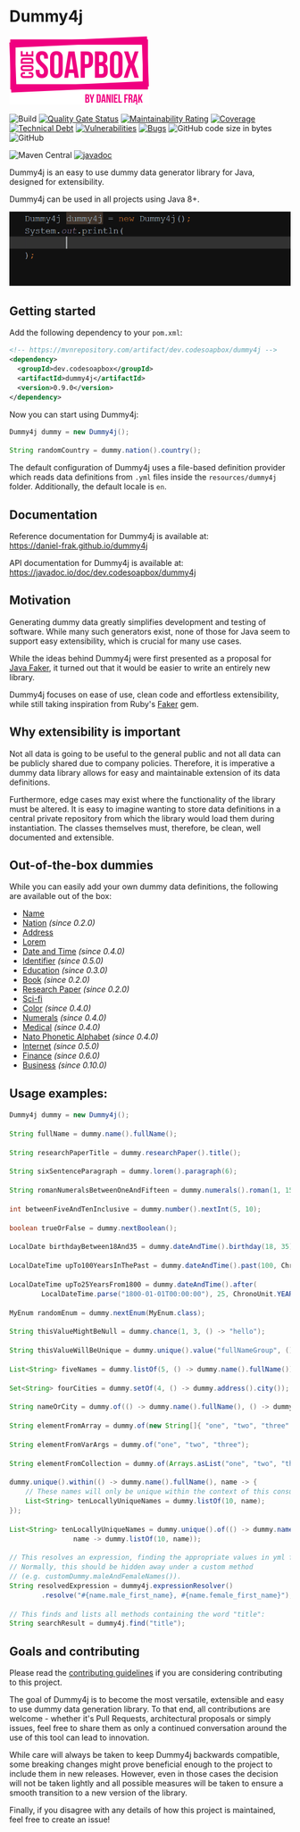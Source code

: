 # Dummy4j

![Code Soapbox logo](readme-images/logo.png)

![Build](https://github.com/daniel-frak/dummy4j/workflows/Build/badge.svg)
[![Quality Gate Status](https://sonarcloud.io/api/project_badges/measure?project=dummy4j&metric=alert_status)](https://sonarcloud.io/dashboard?id=dummy4j)
[![Maintainability Rating](https://sonarcloud.io/api/project_badges/measure?project=dummy4j&metric=sqale_rating)](https://sonarcloud.io/dashboard?id=dummy4j)
[![Coverage](https://sonarcloud.io/api/project_badges/measure?project=dummy4j&metric=coverage)](https://sonarcloud.io/dashboard?id=dummy4j)
[![Technical Debt](https://sonarcloud.io/api/project_badges/measure?project=dummy4j&metric=sqale_index)](https://sonarcloud.io/dashboard?id=dummy4j)
[![Vulnerabilities](https://sonarcloud.io/api/project_badges/measure?project=dummy4j&metric=vulnerabilities)](https://sonarcloud.io/dashboard?id=dummy4j)
[![Bugs](https://sonarcloud.io/api/project_badges/measure?project=dummy4j&metric=bugs)](https://sonarcloud.io/dashboard?id=dummy4j)
![GitHub code size in bytes](https://img.shields.io/github/languages/code-size/daniel-frak/dummy4j)
![GitHub](https://img.shields.io/github/license/daniel-frak/dummy4j)

![Maven Central](https://img.shields.io/maven-central/v/dev.codesoapbox/dummy4j?label=Maven)
[![javadoc](https://javadoc.io/badge2/dev.codesoapbox/dummy4j/javadoc.svg)](https://javadoc.io/doc/dev.codesoapbox/dummy4j)

Dummy4j is an easy to use dummy data generator library for Java, designed for extensibility.

Dummy4j can be used in all projects using Java 8+.

![Dummy4j](readme-images/dummy4j_usage_research_paper.gif)

## Getting started

Add the following dependency to your `pom.xml`:

```xml
<!-- https://mvnrepository.com/artifact/dev.codesoapbox/dummy4j -->
<dependency>
  <groupId>dev.codesoapbox</groupId>
  <artifactId>dummy4j</artifactId>
  <version>0.9.0</version>
</dependency>
```

Now you can start using Dummy4j:
```java
Dummy4j dummy = new Dummy4j();

String randomCountry = dummy.nation().country();
```

The default configuration of Dummy4j uses a file-based definition provider which reads data definitions from `.yml`
files inside the `resources/dummy4j` folder. Additionally, the default locale is `en`.

## Documentation

Reference documentation for Dummy4j is available at:\
https://daniel-frak.github.io/dummy4j

API documentation for Dummy4j is available at:\
https://javadoc.io/doc/dev.codesoapbox/dummy4j

## Motivation

Generating dummy data greatly simplifies development and testing of software.
While many such generators exist, none of those for Java seem to support easy extensibility, which is crucial for
many use cases.

While the ideas behind Dummy4j were first presented as a proposal for [Java Faker](https://github.com/DiUS/java-faker),
it turned out that it would be easier to write an entirely new library.

Dummy4j focuses on ease of use, clean code and effortless extensibility, while still taking inspiration from Ruby's 
[Faker](https://github.com/faker-ruby/faker) gem.

## Why extensibility is important

Not all data is going to be useful to the general public and not all data can be publicly shared due to company
policies. Therefore, it is imperative a dummy data library allows for easy and maintainable extension of its
data definitions.

Furthermore, edge cases may exist where the functionality of the library must be altered. It is easy to imagine
wanting to store data definitions in a central private repository from which the library would load them during
instantiation. The classes themselves must, therefore, be clean, well documented and extensible.

## Out-of-the-box dummies

While you can easily add your own dummy data definitions, the following are available out of the box: 

* [Name](https://javadoc.io/doc/dev.codesoapbox/dummy4j/latest/dev/codesoapbox/dummy4j/dummies/NameDummy.html)
* [Nation](https://javadoc.io/doc/dev.codesoapbox/dummy4j/latest/dev/codesoapbox/dummy4j/dummies/NationDummy.html) *(since 0.2.0)*
* [Address](https://javadoc.io/doc/dev.codesoapbox/dummy4j/latest/dev/codesoapbox/dummy4j/dummies/AddressDummy.html)
* [Lorem](https://javadoc.io/doc/dev.codesoapbox/dummy4j/latest/dev/codesoapbox/dummy4j/dummies/LoremDummy.html)
* [Date and Time](https://javadoc.io/doc/dev.codesoapbox/dummy4j/latest/dev/codesoapbox/dummy4j/dummies/DateAndTimeDummy.html) *(since 0.4.0)*
* [Identifier](https://javadoc.io/doc/dev.codesoapbox/dummy4j/latest/dev/codesoapbox/dummy4j/dummies/IdentifierDummy.html) *(since 0.5.0)*
* [Education](https://javadoc.io/doc/dev.codesoapbox/dummy4j/latest/dev/codesoapbox/dummy4j/dummies/EducationDummy.html) *(since 0.3.0)*
* [Book](https://javadoc.io/doc/dev.codesoapbox/dummy4j/latest/dev/codesoapbox/dummy4j/dummies/BookDummy.html) *(since 0.2.0)*
* [Research Paper](https://javadoc.io/doc/dev.codesoapbox/dummy4j/latest/dev/codesoapbox/dummy4j/dummies/ResearchPaperDummy.html) *(since 0.2.0)*
* [Sci-fi](https://javadoc.io/doc/dev.codesoapbox/dummy4j/latest/dev/codesoapbox/dummy4j/dummies/ScifiDummy.html)
* [Color](https://javadoc.io/doc/dev.codesoapbox/dummy4j/latest/dev/codesoapbox/dummy4j/dummies/color/ColorDummy.html) *(since 0.4.0)*
* [Numerals](https://javadoc.io/doc/dev.codesoapbox/dummy4j/latest/dev/codesoapbox/dummy4j/dummies/NumeralsDummy.html) *(since 0.4.0)*
* [Medical](https://javadoc.io/doc/dev.codesoapbox/dummy4j/latest/dev/codesoapbox/dummy4j/dummies/MedicalDummy.html) *(since 0.4.0)*
* [Nato Phonetic Alphabet](https://javadoc.io/doc/dev.codesoapbox/dummy4j/latest/dev/codesoapbox/dummy4j/dummies/NatoPhoneticAlphabetDummy.html) *(since 0.4.0)*
* [Internet](https://javadoc.io/doc/dev.codesoapbox/dummy4j/latest/dev/codesoapbox/dummy4j/dummies/internet/InternetDummy.html) *(since 0.5.0)*
* [Finance](https://javadoc.io/doc/dev.codesoapbox/dummy4j/latest/dev/codesoapbox/dummy4j/dummies/finance/FinanceDummy.html) *(since 0.6.0)*
* [Business]() *(since 0.10.0)*

## Usage examples:

```java
Dummy4j dummy = new Dummy4j();

String fullName = dummy.name().fullName();

String researchPaperTitle = dummy.researchPaper().title();

String sixSentenceParagraph = dummy.lorem().paragraph(6);

String romanNumeralsBetweenOneAndFifteen = dummy.numerals().roman(1, 15);

int betweenFiveAndTenInclusive = dummy.number().nextInt(5, 10);

boolean trueOrFalse = dummy.nextBoolean();

LocalDate birthdayBetween18And35 = dummy.dateAndTime().birthday(18, 35);

LocalDateTime upTo100YearsInThePast = dummy.dateAndTime().past(100, ChronoUnit.YEARS);

LocalDateTime upTo25YearsFrom1800 = dummy.dateAndTime().after(
        LocalDateTime.parse("1800-01-01T00:00:00"), 25, ChronoUnit.YEARS);

MyEnum randomEnum = dummy.nextEnum(MyEnum.class);

String thisValueMightBeNull = dummy.chance(1, 3, () -> "hello");

String thisValueWillBeUnique = dummy.unique().value("fullNameGroup", () -> dummy.name().fullName());

List<String> fiveNames = dummy.listOf(5, () -> dummy.name().fullName());

Set<String> fourCities = dummy.setOf(4, () -> dummy.address().city());

String nameOrCity = dummy.of(() -> dummy.name().fullName(), () -> dummy.address().city());

String elementFromArray = dummy.of(new String[]{ "one", "two", "three" });

String elementFromVarArgs = dummy.of("one", "two", "three");

String elementFromCollection = dummy.of(Arrays.asList("one", "two", "three"));

dummy.unique().within(() -> dummy.name().fullName(), name -> {
    // These names will only be unique within the context of this consumer
    List<String> tenLocallyUniqueNames = dummy.listOf(10, name);
});

List<String> tenLocallyUniqueNames = dummy.unique().of(() -> dummy.name().fullName(), 
                name -> dummy.listOf(10, name));

// This resolves an expression, finding the appropriate values in yml files.
// Normally, this should be hidden away under a custom method
// (e.g. customDummy.maleAndFemaleNames()).
String resolvedExpression = dummy4j.expressionResolver()
        .resolve("#{name.male_first_name}, #{name.female_first_name}");

// This finds and lists all methods containing the word "title": 
String searchResult = dummy4j.find("title");
```

## Goals and contributing

Please read the [contributing guidelines](CONTRIBUTING.md) if you are considering contributing to this project.

The goal of Dummy4j is to become the most versatile, extensible and easy to use dummy data generation library.
To that end, all contributions are welcome - whether it's Pull Requests, architectural proposals or simply issues, feel
free to share them as only a continued conversation around the use of this tool can lead to innovation.

While care will always be taken to keep Dummy4j backwards compatible, some breaking changes might prove beneficial
enough to the project to include them in new releases. However, even in those cases the decision will not be taken
lightly and all possible measures will be taken to ensure a smooth transition to a new version of the library.

Finally, if you disagree with any details of how this project is maintained, feel free to create an issue! 
